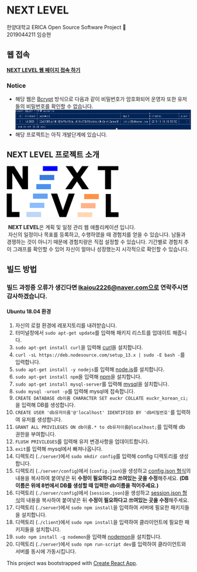 # NEXT LEVEL

한양대학교 ERICA Open Source Software Project :rocket:  
2019044211 임승현

## 웹 접속
**[NEXT LEVEL 웹 페이지 접속 하기](http://54.180.83.108:3000/)**

### Notice
* 해당 웹은 [Bcrypt](https://en.wikipedia.org/wiki/Bcrypt) 방식으로 다음과 같이 비밀번호가 암호화되어 운영자 또한 유저들의 비밀번호를 확인할 수 없습니다.<br>
![DB 비밀번호 이미지](https://github.com/lolmc00/ERICA_PlannerWEB/blob/master/.github/img/database_table_hash.png)
* 해당 프로젝트는 아직 개발단계에 있습니다.

## NEXT LEVEL 프로젝트 소개
![로고_이미지](https://github.com/lolmc00/ERICA_PlannerWEB/blob/master/client/src/img/logo.png)  

&nbsp;**NEXT LEVEL**은 계획 및 일정 관리 웹 애플리케이션 입니다.  
&nbsp;자신의 일정이나 목표를 등록하고, 수행하였을 때 경험치를 얻을 수 있습니다. 남들과 경쟁하는 것이 아니기 때문에 경험치량은 직접 설정할 수 있습니다. 기간별로 경험치 추이 그래프를 확인할 수 있어 자신이 얼마나 성장했는지 시각적으로 확인할 수 있습니다.

## 빌드 방법
### 빌드 과정중 오류가 생긴다면 lkaiou2226@naver.com으로 연락주시면 감사하겠습니다.
#### Ubuntu 18.04 환경
1. 자신의 로컬 환경에 레포지토리를 내려받습니다.
2. 터미널창에서 `sudo apt-get update`를 입력해 패키지 리스트를 업데이트 해줍니다.
3. `sudo apt-get install curl`을 입력해 [curl](https://curl.haxx.se/)을 설치합니다.
4. `curl -sL https://deb.nodesource.com/setup_13.x | sudo -E bash -`를 입력합니다.
5. `sudo apt-get install -y nodejs`를 입력해 [node.js](https://nodejs.org/ko/)를 설치합니다.
6. `sudo apt-get install npm`을 입력해 [npm](https://www.npmjs.com/)을 설치합니다.
7. `sudo apt-get install mysql-server`를 입력해 [mysql](https://www.mysql.com/)을 설치합니다.
8. `sudo mysql -uroot -p`를 입력해 mysql에 접속합니다.
9. `CREATE DATABASE db이름 CHARACTER SET euckr COLLATE euckr_korean_ci;`을 입력해 DB를 생성합니다.
10. `CREATE USER 'db유저이름'@'localhost' IDENTIFIED BY 'db비밀번호'`를 입력하여 유저를 생성합니다.
11. `GRANT ALL PRIVILEGES ON db이름.* to db유저이름@localhost;`를 입력해 db 권한을 부여합니다.
12. `FLUSH PRIVILEGES`를 입력해 유저 변경사항을 업데이트합니다.
13. `exit`를 입력해 mysql에서 빠져나옵니다.
14. 디렉토리 (`./server`)에서 `sudo mkdir config`를 입력해 config 디렉토리를 생성합니다.
15. 디렉토리 (`./server/config`)에서 (`config.json`)을 생성하고 [config.json 형식](https://github.com/lolmc00/ERICA_PlannerWEB/blob/master/server/config/configForm.json)의 내용을 복사하여 붙여넣은 뒤 **수정이 필요하다고 쓰여있는 곳을 수정**해주세요. **(DB 이름은 위에 8번에서 DB를 생성할 때 입력한 db이름을 적어주세요.)**
16. 디렉토리 (`./server/config`)에서 (`session.json`)을 생성하고 [session.json 형식](https://github.com/lolmc00/ERICA_PlannerWEB/blob/master/server/config/sessionForm.json)의 내용을 복사하여 붙여넣은 뒤 **수정이 필요하다고 쓰여있는 곳을 수정**해주세요.
17. 디렉토리 (`./server`)에서 `sudo npm install`을 입력하여 서버에 필요한 패키지들을 설치합니다.
18. 디렉토리 (`./client`)에서 `sudo npm install`을 입력하여 클라이언트에 필요한 패키지들을 설치합니다.
19. `sudo npm install -g nodemon`을 입력해 [nodemon](https://nodemon.io/)을 설치합니다.
20. 디렉토리 (`./server`)에서 `sudo npm run-script dev`를 입력하여 클라이언트와 서버를 동시에 가동시킵니다.

This project was bootstrapped with [Create React App](https://github.com/facebook/create-react-app).

